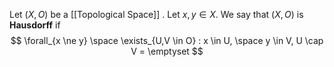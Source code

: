 Let $(X, O)$ be a [[Topological Space]] .
Let $x,y \in X$.
We say that $(X,O)$ is **Hausdorff** if
$$
\forall_{x \ne y} \space \exists_{U,V \in O} : x \in U, \space y \in V, U \cap V = \emptyset
$$

